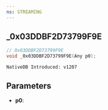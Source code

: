 ```yaml
---
ns: STREAMING
---
```

## _0x03DDBF2D73799F9E

```c
// 0x03DDBF2D73799F9E
void _0x03DDBF2D73799F9E(Any p0);
```

```
NativeDB Introduced: v1207
```

## Parameters
* **p0**:
